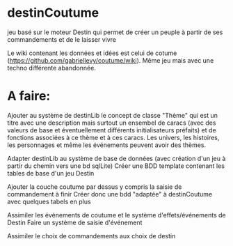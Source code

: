 # destinCoutume
jeu basé sur le moteur Destin qui permet de créer un peuple à partir de ses commandements et de le laisser vivre


Le wiki contenant les données et idées est celui de cotume (https://github.com/gabriellevy/coutume/wiki). Même jeu mais avec une techno différente abandonnée.

# A faire: 
Ajouter au système de destinLib le concept de classe "Thème" qui est un titre avec une description mais surtout un ensembel de caracs (avec des valeurs de base et éventuellement différents initialisateurs préfaits) et de fonctions associées à ce thème et à ces caracs. Les univers, les histoires, les personnages et même les événements peuvent avoir des thèmes.

Adapter destinLib au système de base de données (avec création d'un jeu à partir du chemin vers une bd sqlLite)
Créer une BDD template contenant les tables de base d'un jeu Destin

Ajouter la couche coutume par dessus y compris la saisie de commandement à finir
Créer donc une bdd "adaptée" à destinCoutume avec quelques tabels en plus

Assimiler les événements de coutume et le système d'effets/événements de Destin
Faire un système de saisie d'événement

Assimiler le choix de commandements aux choix de destin

